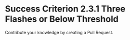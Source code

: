 # Success Criterion 2.3.1 Three Flashes or Below Threshold

Contribute your knowledge by creating a Pull Request.
